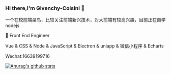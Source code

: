 ### Hi there,I'm Givenchy-Coisini 👋
一个在校前端菜鸟，比较关注前端新兴技术，对大前端有较高兴趣，目前正在自学nodejs

:construction_worker:  Front End Engineer

Vue & CSS & Node & JavaScript & Electron & uniapp & 微信小程序 & Echarts

Wechat:16639199716

[![Anurag's github stats](https://github-readme-stats.vercel.app/api?username=Givenchy-Coisini&show_icons=true&theme=merko&exclude_repo=imooc-news-fyj,my-Blog)](https://github.com/anuraghazra/github-readme-stats)

<!--
**Givenchy-Coisini/Givenchy-Coisini** is a ✨ _special_ ✨ repository because its `README.md` (this file) appears on your GitHub profile.

Here are some ideas to get you started:

- 🔭 I’m currently working on ...
- 🌱 I’m currently learning ...
- 👯 I’m looking to collaborate on ...
- 🤔 I’m looking for help with ...
- 💬 Ask me about ...
- 📫 How to reach me: ...
- 😄 Pronouns: ...
- ⚡ Fun fact: ...
-->
